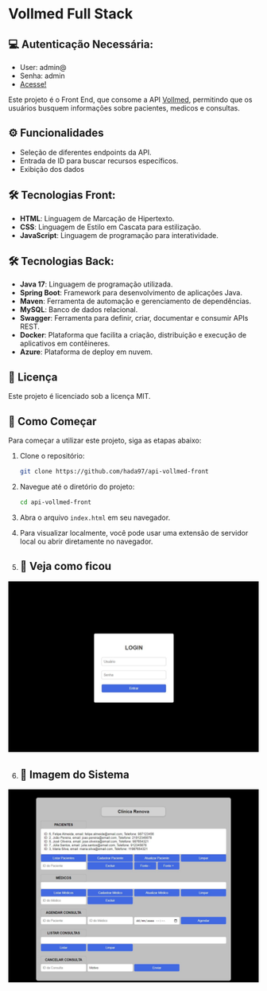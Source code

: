 ﻿#  Vollmed Full Stack

## 💻 Autenticação Necessária:
- User: admin@
- Senha: admin
- [Acesse!](https://hada97.github.io/api-vollmed-front/)


Este projeto é o Front End, que consome a API [Vollmed](https://github.com/hada97/vollmed-mysql), permitindo que os usuários busquem informações sobre pacientes, medicos e consultas.
## ⚙️ Funcionalidades

- Seleção de diferentes endpoints da API.
- Entrada de ID para buscar recursos específicos.
- Exibição dos dados 


## 🛠 Tecnologias Front:
- **HTML**: Linguagem de Marcação de Hipertexto.
- **CSS**: Linguagem de Estilo em Cascata para estilização.
- **JavaScript**: Linguagem de programação para interatividade.

 ## 🛠 Tecnologias Back:
- **Java 17**: Linguagem de programação utilizada.
- **Spring Boot**: Framework para desenvolvimento de aplicações Java.
- **Maven**: Ferramenta de automação e gerenciamento de dependências.
- **MySQL**: Banco de dados relacional.
- **Swagger**: Ferramenta para definir, criar, documentar e consumir APIs REST.
- **Docker**:  Plataforma que facilita a criação, distribuição e execução de aplicativos em contêineres.
- **Azure**:  Plataforma de deploy em nuvem.


## 📝 Licença

Este projeto é licenciado sob a licença MIT.

## 🚀 Como Começar

Para começar a utilizar este projeto, siga as etapas abaixo:

1. Clone o repositório:
    ```bash
    git clone https://github.com/hada97/api-vollmed-front
    ```
2. Navegue até o diretório do projeto:
    ```bash
    cd api-vollmed-front
    ```

3. Abra o arquivo `index.html` em seu navegador.

4. Para visualizar localmente, você pode usar uma extensão de servidor local ou abrir diretamente no navegador.

5. ## 📸 Veja como ficou 

![Interface de login](https://github.com/hada97/api-vollmed-front/blob/main/docs/img.png)

6. ## 📸 Imagem do Sistema

![Interface de Gerenciamento](https://github.com/hada97/api-vollmed-front/blob/main/docs/img2.png)





